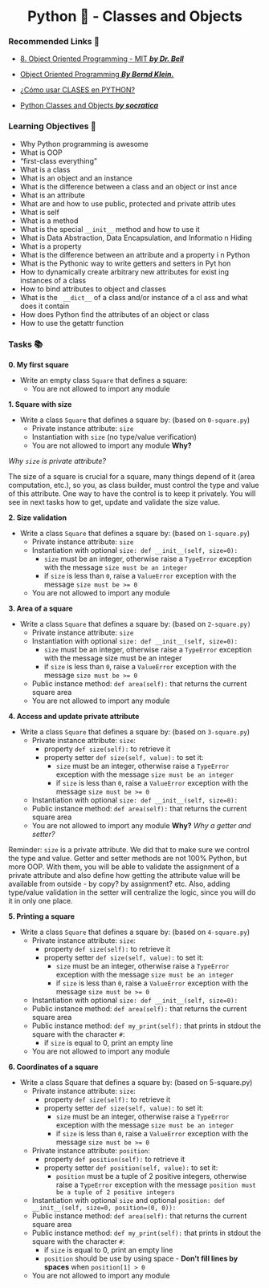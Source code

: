 <h1 align="center">Python 🐍 - Classes and Objects</h1>

### Recommended Links 🔗

- [8. Object Oriented Programming - MIT *__by Dr. Bell__*](https://www.youtube.com/watch?v=-DP1i2ZU9gk)

- [Object Oriented Programming *__By Bernd Klein.__*](https://python-course.eu/oop/object-oriented-programming.php) 

- [¿Cómo usar CLASES en PYTHON?](https://www.youtube.com/watch?v=9x7RK6mb1uA)
- [Python Classes and Objects *__by socratica__*](https://www.youtube.com/watch?v=apACNr7DC_s)
	
### Learning Objectives 🎯
- Why Python programming is awesome
- What is OOP
- “first-class everything”
- What is a class
- What is an object and an instance
- What is the difference between a class and an object or inst    ance
- What is an attribute
- What are and how to use public, protected and private attrib    utes
- What is self
- What is a method
- What is the special ``__init__`` method and how to use it
- What is Data Abstraction, Data Encapsulation, and Informatio    n Hiding
- What is a property
- What is the difference between an attribute and a property i    n Python
- What is the Pythonic way to write getters and setters in Pyt    hon
- How to dynamically create arbitrary new attributes for exist    ing instances of a class
- How to bind attributes to object and classes
- What is the `` __dict__`` of a class and/or instance of a cl    ass and what does it contain
- How does Python find the attributes of an object or class
- How to use the getattr function

### Tasks 📚
__0. My first square__
- Write an empty class ``Square`` that defines a square:
	- You are not allowed to import any module

__1. Square with size__
- Write a class ``Square`` that defines a square by: (based on ``0-square.py``)
	- Private instance attribute: ``size``
	- Instantiation with ``size`` (no type/value verification)
	- You are not allowed to import any module
__Why?__

_Why ``size`` is private attribute?_

The size of a square is crucial for a square, many things depend of it (area computation, etc.), so you, as class builder, must control the type and value of this attribute. One way to have the control is to keep it privately. You will see in next tasks how to get, update and validate the size value.

__2. Size validation__
- Write a class ``Square`` that defines a square by: (based on ``1-square.py``)
	- Private instance attribute: ``size``
	- Instantiation with optional ``size: def __init__(self, size=0):``
		- ``size`` must be an integer, otherwise raise a ``TypeError`` exception with the message ``size must be an integer``
		- if ``size`` is less than ``0``, raise a ``ValueError`` exception with the message ``size must be >= 0``
	- You are not allowed to import any module

__3. Area of a square__
- Write a class ``Square`` that defines a square by: (based on ``2-square.py)``
	- Private instance attribute: ``size``
	- Instantiation with optional ``size: def __init__(self, size=0):``
		- ``size`` must be an integer, otherwise raise a ``TypeError`` exception with the message size must be an integer
		- if ``size`` is less than ``0``, raise a ``ValueError`` exception with the message ``size must be >= 0``
	- Public instance method: ``def area(self):`` that returns the current square area
	- You are not allowed to import any module
	     
__4. Access and update private attribute__
- Write a class ``Square`` that defines a square by: (based on ``3-square.py``)
	- Private instance attribute: ``size``:
		- property ``def size(self):`` to retrieve it
		- property setter ``def size(self, value):`` to set it:
			- ``size`` must be an integer, otherwise raise a ``TypeError`` exception with the message ``size must be an integer``
			- if ``size`` is less than ``0``, raise a ``ValueError`` exception with the message ``size must be >= 0``
	- Instantiation with optional ``size: def __init__(self, size=0):``
	- Public instance method: ``def area(self):`` that returns the current square area
	- You are not allowed to import any module
__Why?__
_Why a getter and setter?_

Reminder: ``size`` is a private attribute. We did that to make sure we control the type and value. Getter and setter methods are not 100% Python, but more OOP. With them, you will be able to validate the assignment of a private attribute and also define how getting the attribute value will be available from outside - by copy? by assignment? etc. Also, adding type/value validation in the setter will centralize the logic, since you will do it in only one place.


__5. Printing a square__
- Write a class ``Square`` that defines a square by: (based on ``4-square.py``)
	- Private instance attribute: ``size``:
		- property ``def size(self):`` to retrieve it
		- property setter ``def size(self, value):`` to set it:
			- ``size`` must be an integer, otherwise raise a ``TypeError`` exception with the message ``size must be an integer``
			- if ``size`` is less than ``0``, raise a ``ValueError`` exception with the message ``size must be >= 0``
	- Instantiation with optional ``size: def __init__(self, size=0):``
	- Public instance method: ``def area(self):`` that returns the current square area
	- Public instance method: ``def my_print(self):`` that prints in stdout the square with the character ``#``:
		- if ``size`` is equal to 0, print an empty line
	- You are not allowed to import any module

__6. Coordinates of a square__
- Write a class Square that defines a square by: (based on 5-square.py)
	- Private instance attribute: ``size``:
		- property ``def size(self):`` to retrieve it
		- property setter ``def size(self, value):`` to set it:
			- ``size`` must be an integer, otherwise raise a ``TypeError`` exception with the message ``size must be an integer``
			- if ``size`` is less than ``0``, raise a ``ValueError`` exception with the message ``size must be >= 0``
	- Private instance attribute: ``position``:
		- property ``def position(self):`` to retrieve it
		- property setter ``def position(self, value):`` to set it:
			- ``position`` must be a tuple of 2 positive integers, otherwise raise a ``TypeError`` exception with the message ``position must be a tuple of 2 positive integers``
	- Instantiation with optional ``size`` and optional ``position: def __init__(self, size=0, position=(0, 0)):``
	- Public instance method: ``def area(self):`` that returns the current square area
	- Public instance method: ``def my_print(self):`` that prints in stdout the square with the character ``#``:
		- if ``size`` is equal to 0, print an empty line
		- ``position`` should be use by using space - __Don’t fill lines by spaces__ when ``position[1] > 0``
	- You are not allowed to import any module						  

